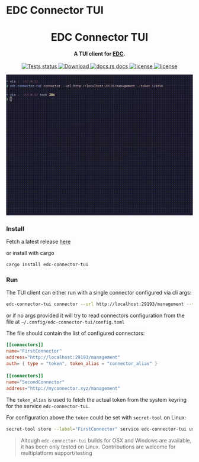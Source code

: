 # EDC Connector TUI 

<div class="oranda-hide">
  <h1 align="center">EDC Connector TUI</h1>
</div>

<div align="center">
  <strong>
    A TUI client for <a href="https://github.com/eclipse-edc/Connector">EDC</a>.
  </strong>
</div>

<br />

<div align="center">
  <a href="https://github.com/dataspace-rs/edc-connector-tui?query=workflow%3ATests">
    <img src="https://github.com/dataspace-rs/edc-connector-tui/workflows/Tests/badge.svg"
    alt="Tests status" />
  </a>
  
  <a href="https://crates.io/crates/edc-connector-client">
    <img src="https://img.shields.io/crates/d/edc-connector-client.svg?style=flat-square"
      alt="Download" />
  </a>
  <a href="https://docs.rs/edc-connector-client">
    <img src="https://img.shields.io/badge/docs-latest-blue.svg?style=flat-square"
      alt="docs.rs docs" />
  </a>

   <a href="https://opensource.org/licenses/Apache-2.0">
    <img src="https://img.shields.io/badge/License-Apache%202.0-blue.svg"
      alt="license" />
  </a>

   <a href="https://deps.rs/repo/github/dataspace-rs/edc-connector-tui">
    <img src="https://deps.rs/repo/github/dataspace-rs/edc-connector-tui/status.svg"
      alt="license" />
  </a>

</div>


![Demo Animation](media/demo.gif)


### Install

Fetch a latest release [here](https://github.com/dataspace-rs/edc-connector-tui/releases)


or install with cargo

``` sh
cargo install edc-connector-tui
```


### Run

The TUI client can either run with a single connector configured via cli args:

```bash
edc-connector-tui connector --url http://localhost:29193/management --token 123456
```


or if no args provided it will try to read connectors configuration from the file at `~/.config/edc-connector-tui/config.toml`


The file should contain the list of configured connectors:

``` toml
[[connectors]]
name="FirstConnector"
address="http://localhost:29193/management"
auth= { type = "token", token_alias = "connector_alias" }

[[connectors]]
name="SecondConnector"
address="http://myconnector.xyz/management"
```


The `token_alias` is used to fetch the actual token from the system keyring for the service `edc-connector-tui`.


For configuration above the `token` could be set with `secret-tool` on Linux:

``` sh
secret-tool store --label="FirstConnector" service edc-connector-tui username connector_alias
```

> Altough `edc-connector-tui` builds for OSX and Windows are available, it has been only tested on Linux.
> Contributions are welcome for multiplatform support/testing 


